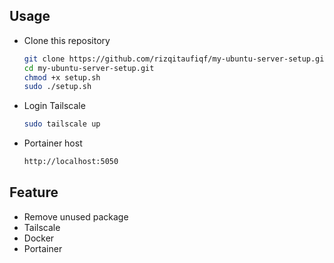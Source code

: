 ## Usage
* Clone this repository
    ```bash
    git clone https://github.com/rizqitaufiqf/my-ubuntu-server-setup.git
    cd my-ubuntu-server-setup.git
    chmod +x setup.sh
    sudo ./setup.sh 
    ```
* Login Tailscale
  ```bash
  sudo tailscale up
  ```
* Portainer host
  ```bash
  http://localhost:5050
  ```

## Feature
* Remove unused package
* Tailscale
* Docker
* Portainer